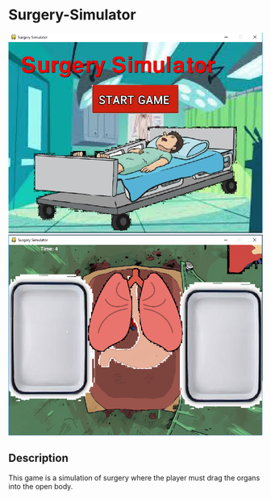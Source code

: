 # Surgery-Simulator
<img Src="https://github.com/ahuang7101/pyGame-Surgery-Simulator/blob/master/title%20screen.PNG">
<img Src="https://github.com/ahuang7101/pyGame-Surgery-Simulator/blob/master/Capture2.PNG">
<h2> Description </h2>
<p> This game is a simulation of surgery where the player must drag the organs into the open body. </p>
